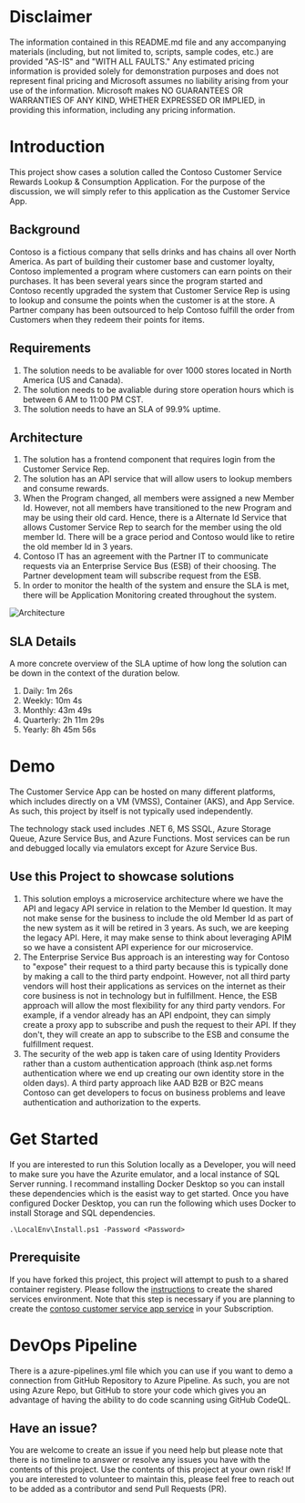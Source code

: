 # Disclaimer
The information contained in this README.md file and any accompanying materials (including, but not limited to, scripts, sample codes, etc.) are provided "AS-IS" and "WITH ALL FAULTS." Any estimated pricing information is provided solely for demonstration purposes and does not represent final pricing and Microsoft assumes no liability arising from your use of the information. Microsoft makes NO GUARANTEES OR WARRANTIES OF ANY KIND, WHETHER EXPRESSED OR IMPLIED, in providing this information, including any pricing information.

# Introduction 
This project show cases a solution called the Contoso Customer Service Rewards Lookup & Consumption Application. For the purpose of the discussion, we will simply refer to this application as the Customer Service App. 

## Background
Contoso is a fictious company that sells drinks and has chains all over North America. As part of building their customer base and customer loyalty, Contoso implemented a program where customers can earn points on their purchases. It has been several years since the program started and Contoso recently upgraded the system that Customer Service Rep is using to lookup and consume the points when the customer is at the store. A Partner company has been outsourced to help Contoso fulfill the order from Customers when they redeem their points for items.

## Requirements
1. The solution needs to be avaliable for over 1000 stores located in North America (US and Canada).
2. The solution needs to be avaliable during store operation hours which is between 6 AM to 11:00 PM CST.
3. The solution needs to have an SLA of 99.9% uptime.

## Architecture
1. The solution has a frontend component that requires login from the Customer Service Rep.
2. The solution has an API service that will allow users to lookup members and consume rewards.
3. When the Program changed, all members were assigned a new Member Id. However, not all members have transitioned to the new Program and may be using their old card. Hence, there is a Alternate Id Service that allows Customer Service Rep to search for the member using the old member Id. There will be a grace period and Contoso would like to retire the old member Id in 3 years.
4. Contoso IT has an agreement with the Partner IT to communicate requests via an Enterprise Service Bus (ESB) of their choosing. The Partner development team will subscribe request from the ESB.
5. In order to monitor the health of the system and ensure the SLA is met, there will be Application Monitoring created throughout the system.

![Architecture](/Architecture/Solution.png)

## SLA Details
A more concrete overview of the SLA uptime of how long the solution can be down in the context of the duration below.

1. Daily: 1m 26s
2. Weekly: 10m 4s
3. Monthly: 43m 49s
4. Quarterly: 2h 11m 29s
5. Yearly: 8h 45m 56s

# Demo
The Customer Service App can be hosted on many different platforms, which includes directly on a VM (VMSS), Container (AKS), and App Service. As such, this project by itself is not typically used independently. 

The technology stack used includes .NET 6, MS SSQL, Azure Storage Queue, Azure Service Bus, and Azure Functions. Most services can be run and debugged locally via emulators except for Azure Service Bus.

## Use this Project to showcase solutions
1. This solution employs a microservice architecture where we have the API and legacy API service in relation to the Member Id question. It may not make sense for the business to include the old Member Id as part of the new system as it will be retired in 3 years. As such, we are keeping the legacy API. Here, it may make sense to think about leveraging APIM so we have a consistent API experience for our microservice.
2. The Enterprise Service Bus approach is an interesting way for Contoso to "expose" their request to a third party because this is typically done by making a call to the third party endpoint. However, not all third party vendors will host their applications as services on the internet as their core business is not in technology but in fulfillment. Hence, the ESB approach will allow the most flexibility for any third party vendors. For example, if a vendor already has an API endpoint, they can simply create a proxy app to subscribe and push the request to their API. If they don't, they will create an app to subscribe to the ESB and consume the fulfillment request.
3. The security of the web app is taken care of using Identity Providers rather than a custom authentication approach (think asp.net forms authentication where we end up creating our own identity store in the olden days). A third party approach like AAD B2B or B2C means Contoso can get developers to focus on business problems and leave authentication and authorization to the experts.

# Get Started
If you are interested to run this Solution locally as a Developer, you will need to make sure you have the Azurite emulator, and a local instance of SQL Server running. I recommand installing Docker Desktop so you can install these dependencies which is the easist way to get started. Once you have configured Docker Desktop, you can run the following which uses Docker to install Storage and SQL dependencies.

```
.\LocalEnv\Install.ps1 -Password <Password>
```

## Prerequisite
If you have forked this project, this project will attempt to push to a shared container registery. Please follow the [instructions](https://github.com/msft-davidlee/az-internal-shared-services) to create the shared services environment. Note that this step is necessary if you are planning to create the [contoso customer service app service](https://github.com/msft-davidlee/contoso-customer-service-app-service) in your Subscription.

# DevOps Pipeline
There is a azure-pipelines.yml file which you can use if you want to demo a connection from GitHub Repository to Azure Pipeline. As such, you are not using Azure Repo, but GitHub to store your code which gives you an advantage of having the ability to do code scanning using GitHub CodeQL.

## Have an issue?
You are welcome to create an issue if you need help but please note that there is no timeline to answer or resolve any issues you have with the contents of this project. Use the contents of this project at your own risk! If you are interested to volunteer to maintain this, please feel free to reach out to be added as a contributor and send Pull Requests (PR).